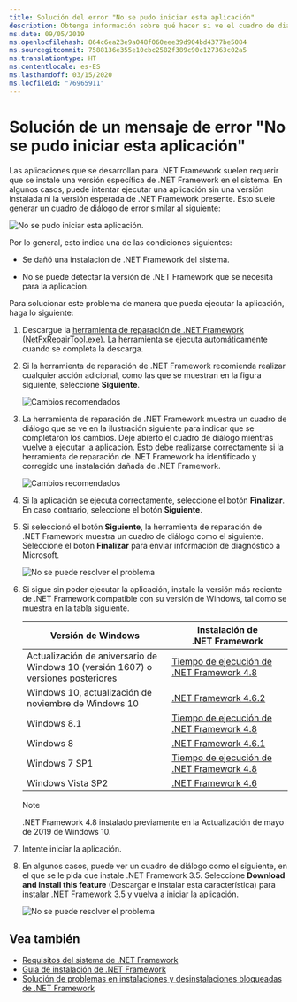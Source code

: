 ```yaml
---
title: Solución del error "No se pudo iniciar esta aplicación"
description: Obtenga información sobre qué hacer si ve el cuadro de diálogo "No se pudo iniciar esta aplicación".
ms.date: 09/05/2019
ms.openlocfilehash: 864c6ea23e9a048f060eee39d904bd4377be5084
ms.sourcegitcommit: 7588136e355e10cbc2582f389c90c127363c02a5
ms.translationtype: HT
ms.contentlocale: es-ES
ms.lasthandoff: 03/15/2020
ms.locfileid: "76965911"
---
```

# <a name="troubleshooting-a-this-application-could-not-be-started-error-message"></a>Solución de un mensaje de error "No se pudo iniciar esta aplicación"

Las aplicaciones que se desarrollan para .NET Framework suelen requerir que se instale una versión específica de .NET Framework en el sistema. En algunos casos, puede intentar ejecutar una aplicación sin una versión instalada ni la versión esperada de .NET Framework presente. Esto suele generar un cuadro de diálogo de error similar al siguiente:

![No se pudo iniciar esta aplicación.](media/application-not-started/app-could-not-be-started.png)

Por lo general, esto indica una de las condiciones siguientes:

- Se dañó una instalación de .NET Framework del sistema.

- No se puede detectar la versión de .NET Framework que se necesita para la aplicación.

Para solucionar este problema de manera que pueda ejecutar la aplicación, haga lo siguiente:

1. Descargue la [herramienta de reparación de .NET Framework (NetFxRepairTool.exe)](https://www.microsoft.com/download/details.aspx?id=30135). La herramienta se ejecuta automáticamente cuando se completa la descarga.

1. Si la herramienta de reparación de .NET Framework recomienda realizar cualquier acción adicional, como las que se muestran en la figura siguiente, seleccione **Siguiente**.

   ![Cambios recomendados](media/application-not-started/repair-tool-recommended-changes.png)

1. La herramienta de reparación de .NET Framework muestra un cuadro de diálogo que se ve en la ilustración siguiente para indicar que se completaron los cambios. Deje abierto el cuadro de diálogo mientras vuelve a ejecutar la aplicación. Esto debe realizarse correctamente si la herramienta de reparación de .NET Framework ha identificado y corregido una instalación dañada de .NET Framework.

   ![Cambios recomendados](media/application-not-started/repair-tool-changes-complete.png)

1. Si la aplicación se ejecuta correctamente, seleccione el botón **Finalizar**. En caso contrario, seleccione el botón **Siguiente**.

1. Si seleccionó el botón **Siguiente**, la herramienta de reparación de .NET Framework muestra un cuadro de diálogo como el siguiente. Seleccione el botón **Finalizar** para enviar información de diagnóstico a Microsoft.

   ![No se puede resolver el problema](media/application-not-started/repair-tool-no-resolution.png)

1. Si sigue sin poder ejecutar la aplicación, instale la versión más reciente de .NET Framework compatible con su versión de Windows, tal como se muestra en la tabla siguiente.

   |Versión de Windows|Instalación de .NET Framework|
   |---|---|
   |Actualización de aniversario de Windows 10 (versión 1607) o versiones posteriores|[Tiempo de ejecución de .NET Framework 4.8](https://dotnet.microsoft.com/download/dotnet-framework/net48)|
   |Windows 10, actualización de noviembre de Windows 10|[.NET Framework 4.6.2](https://dotnet.microsoft.com/download/dotnet-framework/net462)|
   |Windows 8.1|[Tiempo de ejecución de .NET Framework 4.8](https://dotnet.microsoft.com/download/dotnet-framework/net48)|
   |Windows 8|[.NET Framework 4.6.1](https://dotnet.microsoft.com/download/dotnet-framework/net461)|
   |Windows 7 SP1|[Tiempo de ejecución de .NET Framework 4.8](https://dotnet.microsoft.com/download/dotnet-framework/net48)|
   |Windows Vista SP2|[.NET Framework 4.6](https://dotnet.microsoft.com/download/dotnet-framework/net46)|

   > [!NOTE]
   > .NET Framework 4.8 instalado previamente en la Actualización de mayo de 2019 de Windows 10.

1. Intente iniciar la aplicación.

1. En algunos casos, puede ver un cuadro de diálogo como el siguiente, en el que se le pida que instale .NET Framework 3.5. Seleccione **Download and install this feature** (Descargar e instalar esta característica) para instalar .NET Framework 3.5 y vuelva a iniciar la aplicación.

   ![No se puede resolver el problema](media/application-not-started/install-3-5.png)

## <a name="see-also"></a>Vea también

- [Requisitos del sistema de .NET Framework](../get-started/system-requirements.md)
- [Guía de instalación de .NET Framework](index.md)
- [Solución de problemas en instalaciones y desinstalaciones bloqueadas de .NET Framework](troubleshoot-blocked-installations-and-uninstallations.md)
